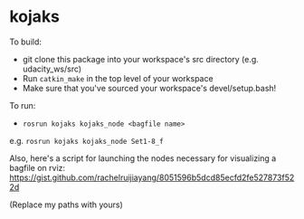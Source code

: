 # kojaks

To build:
- git clone this package into your workspace's src directory (e.g. udacity_ws/src)
- Run `catkin_make` in the top level of your workspace
- Make sure that you've sourced your workspace's devel/setup.bash!

To run:
- `rosrun kojaks kojaks_node <bagfile name>`

e.g. `rosrun kojaks kojaks_node Set1-8_f`

Also, here's a script for launching the nodes necessary for visualizing a bagfile on rviz: https://gist.github.com/rachelruijiayang/8051596b5dcd85ecfd2fe527873f522d

(Replace my paths with yours)
